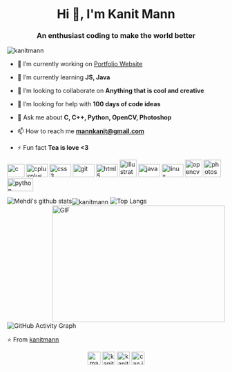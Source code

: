 <h1 align="center">Hi 👋, I'm Kanit Mann</h1>
<h3 align="center">An enthusiast coding to make the world better</h3>

<p align="left"> <img src="https://komarev.com/ghpvc/?username=kanitmann" alt="kanitmann" /> </p>

- 🔭 I’m currently working on [Portfolio Website](https://kanitmann.github.io/Google_Page_Profile/)

- 🌱 I’m currently learning **JS, Java**

- 👯 I’m looking to collaborate on **Anything that is cool and creative**

- 🤔 I’m looking for help with **100 days of code ideas**

- 💬 Ask me about **C, C++, Python, OpenCV, Photoshop**

- 📫 How to reach me **mannkanit@gmail.com**

- ⚡ Fun fact **Tea is love <3**


<p align="left"><img src="https://img.shields.io/badge/C-00599C?style=for-the-badge&logo=c&logoColor=white" alt="c" width="40" height="30"/> 
  <img src="https://img.shields.io/badge/C%2B%2B-00599C?style=for-the-badge&logo=c%2B%2B&logoColor=white" alt="cplusplus" width="50" height="30"/> 
  <img src="https://img.shields.io/badge/CSS3-1572B6?style=for-the-badge&logo=css3&logoColor=white" alt="css3" width="50" height="30"/> 
  <img src="https://img.shields.io/badge/Git-F05032?style=for-the-badge&logo=git&logoColor=white" alt="git" width="50" height="30"/> 
  <img src="https://img.shields.io/badge/HTML5-E34F26?style=for-the-badge&logo=html5&logoColor=white" alt="html5" width="50" height="30"/> 
  <img src="https://www.vectorlogo.zone/logos/adobe_illustrator/adobe_illustrator-icon.svg" alt="illustrator" width="40" height="40"/> 
  <img src="https://img.shields.io/badge/Java-ED8B00?style=for-the-badge&logo=java&logoColor=white" alt="java" width="50" height="30"/> 
  <img src="https://img.shields.io/badge/Linux-FCC624?style=for-the-badge&logo=linux&logoColor=black" alt="linux" width="50" height="30"/> 
  <img src="https://www.vectorlogo.zone/logos/opencv/opencv-icon.svg" alt="opencv" width="40" height="40"/> 
  <img src="https://img.icons8.com/fluent/48/000000/adobe-photoshop.png" alt="photoshop" width="40" height="40"/> 
  <img src="https://img.shields.io/badge/Python-3776AB?style=for-the-badge&logo=python&logoColor=white" alt="python" width="60" height="30"/></p>

  

![Mehdi's github stats](https://github-readme-stats.vercel.app/api?username=kanitmann&show_icons=true&hide_border=true)<img align="center" src="https://github-readme-streak-stats.herokuapp.com/?user=kanitmann&" alt="kanitmann" />
![Top Langs](https://github-readme-stats.vercel.app/api/top-langs/?username=kanitmann) <img align="right" alt="GIF" src="https://i.pinimg.com/originals/e4/26/70/e426702edf874b181aced1e2fa5c6cde.gif" width = "400" height = "270">


  
  

![GitHub Activity Graph](https://activity-graph.herokuapp.com/graph?username=kanitmann)

⭐️ From [kanitmann](https://github.com/kanitmann)

<p align="center">
<a href="https://twitter.com/mann_kanit" target="blank"><img align="center" src="https://cdn.jsdelivr.net/npm/simple-icons@3.0.1/icons/twitter.svg" alt="mann_kanit" height="30" width="30" /></a>
<a href="https://linkedin.com/in/kanitmann" target="blank"><img align="center" src="https://cdn.jsdelivr.net/npm/simple-icons@3.0.1/icons/linkedin.svg" alt="kanitmann" height="30" width="30" /></a>
<a href="https://fb.com/kanit.mann.5/" target="blank"><img align="center" src="https://cdn.jsdelivr.net/npm/simple-icons@3.0.1/icons/facebook.svg" alt="kanit.mann.5/" height="30" width="30" /></a>
<a href="https://instagram.com/can.it07" target="blank"><img align="center" src="https://cdn.jsdelivr.net/npm/simple-icons@3.0.1/icons/instagram.svg" alt="can.it07" height="30" width="30" /></a>
</p>
